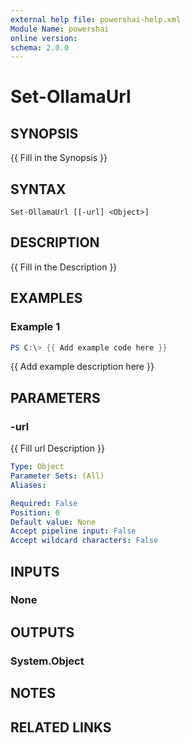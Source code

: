 ```yaml
---
external help file: powershai-help.xml
Module Name: powershai
online version:
schema: 2.0.0
---
```


# Set-OllamaUrl

## SYNOPSIS
{{ Fill in the Synopsis }}

## SYNTAX

```
Set-OllamaUrl [[-url] <Object>]
```

## DESCRIPTION
{{ Fill in the Description }}

## EXAMPLES

### Example 1
```powershell
PS C:\> {{ Add example code here }}
```

{{ Add example description here }}

## PARAMETERS

### -url
{{ Fill url Description }}

```yaml
Type: Object
Parameter Sets: (All)
Aliases:

Required: False
Position: 0
Default value: None
Accept pipeline input: False
Accept wildcard characters: False
```

## INPUTS

### None

## OUTPUTS

### System.Object
## NOTES

## RELATED LINKS
